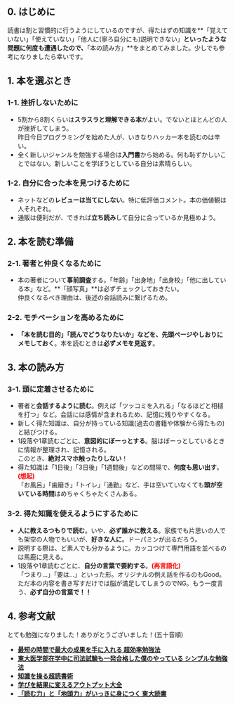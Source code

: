 ## 0. はじめに

読書は割と習慣的に行うようにしているのですが、得たはずの知識を**「覚えていない」「使えていない」「他人に(寧ろ自分にも)説明できない」**といったような問題に何度も遭遇したので、**「本の読み方」**をまとめてみました。少しでも参考になりましたら幸いです。

## 1. 本を選ぶとき

### 1-1. 挫折しないために
- 5割から8割くらいは**スラスラと理解できる本**がよい。でないとほとんどの人が挫折してしまう。  
昨日今日プログラミングを始めた人が、いきなりハッカー本を読むのは辛い。
- 全く新しいジャンルを勉強する場合は**入門書**から始める。何も恥ずかしいことではない。新しいことを学ぼうとしている自分は素晴らしい。

### 1-2. 自分に合った本を見つけるために
- ネットなどの**レビューは当てにしない**。特に低評価コメント。本の価値観は人それぞれ。
- 通販は便利だが、できれば**立ち読み**して自分に合っているか見極めよう。

## 2. 本を読む準備

### 2-1. 著者と仲良くなるために
- 本の著者について**事前調査**する。「年齢」「出身地」「出身校」「他に出している本」など。**「顔写真」**は必ずチェックしておきたい。  
仲良くなるべき理由は、後述の会話読みに繋げるため。

### 2-2. モチベーションを高めるために
- **「本を読む目的」「読んでどうなりたいか」**などを、先頭ページやしおりに**メモしておく**。本を読むときは**必ずメモを見返す**。

## 3. 本の読み方
### 3-1. 頭に定着させるために
- 著者と**会話するように読む**。例えば「ツッコミを入れる」「なるほどと相槌を打つ」など。会話には感情が含まれるため、記憶に残りやすくなる。
- 新しく得た知識は、自分が持っている知識(過去の書籍や体験から得たもの)と結びつける。
- 1段落や1章読むごとに、**意図的にぼーっとする**。脳はぼーっとしているときに情報が整理され、記憶される。  
このとき、**絶対スマホ触ったりしない**！
- 得た知識は「1日後」「3日後」「1週間後」などの間隔で、**何度も思い出す**。<font color="red">**(想起)**</font>  
  「お風呂」「歯磨き」「トイレ」「通勤」など、手は空いていなくても**頭が空いている時間**はめちゃくちゃたくさんある。

### 3-2. 得た知識を使えるようにするために
- **人に教えるつもりで読む**。いや、**必ず誰かに教える**。家族でも片思いの人でも架空の人物でもいいが、**好きな人に**。ドーパミンが出るだろう。  
- 説明する際は、ど素人でも分かるように。カッコつけて専門用語を並べるのは馬鹿に見える。
- 1段落や1章読むごとに、**自分の言葉で要約する**。<font color="red">**(再言語化)**</font>    
「つまり…」「要は…」といった形。オリジナルの例え話を作るのもGood。  
ただ本の内容を書き写すだけでは脳が満足してしまうのでNG。もう一度言う、**必ず自分の言葉で！！**

## 4. 参考文献

とても勉強になりました！ありがとうございました！(五十音順)

- [**最短の時間で最大の成果を手に入れる 超効率勉強法**](https://www.amazon.co.jp/dp/4054066895/)
- [**東大医学部在学中に司法試験も一発合格した僕のやっている シンプルな勉強法**](https://www.amazon.co.jp/dp/4046023058/)
- [**知識を操る超読書術**](https://www.amazon.co.jp/dp/4761274565/)
- [**学びを結果に変えるアウトプット大全**](https://www.amazon.co.jp/dp/4801400558/)
- [**「読む力」と「地頭力」がいっきに身につく 東大読書**](https://www.amazon.co.jp/dp/4492046259/)
